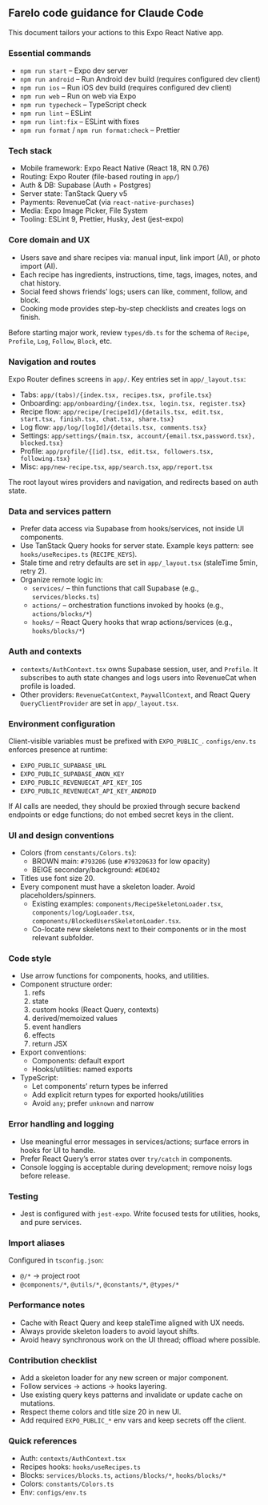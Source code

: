 ## Farelo code guidance for Claude Code

This document tailors your actions to this Expo React Native app.

### Essential commands

- `npm run start` – Expo dev server
- `npm run android` – Run Android dev build (requires configured dev client)
- `npm run ios` – Run iOS dev build (requires configured dev client)
- `npm run web` – Run on web via Expo
- `npm run typecheck` – TypeScript check
- `npm run lint` – ESLint
- `npm run lint:fix` – ESLint with fixes
- `npm run format` / `npm run format:check` – Prettier

### Tech stack

- Mobile framework: Expo React Native (React 18, RN 0.76)
- Routing: Expo Router (file-based routing in `app/`)
- Auth & DB: Supabase (Auth + Postgres)
- Server state: TanStack Query v5
- Payments: RevenueCat (via `react-native-purchases`)
- Media: Expo Image Picker, File System
- Tooling: ESLint 9, Prettier, Husky, Jest (jest-expo)

### Core domain and UX

- Users save and share recipes via: manual input, link import (AI), or photo import (AI).
- Each recipe has ingredients, instructions, time, tags, images, notes, and chat history.
- Social feed shows friends’ logs; users can like, comment, follow, and block.
- Cooking mode provides step-by-step checklists and creates logs on finish.

Before starting major work, review `types/db.ts` for the schema of `Recipe`, `Profile`, `Log`, `Follow`, `Block`, etc.

### Navigation and routes

Expo Router defines screens in `app/`. Key entries set in `app/_layout.tsx`:

- Tabs: `app/(tabs)/{index.tsx, recipes.tsx, profile.tsx}`
- Onboarding: `app/onboarding/{index.tsx, login.tsx, register.tsx}`
- Recipe flow: `app/recipe/[recipeId]/{details.tsx, edit.tsx, start.tsx, finish.tsx, chat.tsx, share.tsx}`
- Log flow: `app/log/[logId]/{details.tsx, comments.tsx}`
- Settings: `app/settings/{main.tsx, account/{email.tsx,password.tsx}, blocked.tsx}`
- Profile: `app/profile/{[id].tsx, edit.tsx, followers.tsx, following.tsx}`
- Misc: `app/new-recipe.tsx`, `app/search.tsx`, `app/report.tsx`

The root layout wires providers and navigation, and redirects based on auth state.

### Data and services pattern

- Prefer data access via Supabase from hooks/services, not inside UI components.
- Use TanStack Query hooks for server state. Example keys pattern: see `hooks/useRecipes.ts` (`RECIPE_KEYS`).
- Stale time and retry defaults are set in `app/_layout.tsx` (staleTime 5min, retry 2).
- Organize remote logic in:
  - `services/` – thin functions that call Supabase (e.g., `services/blocks.ts`)
  - `actions/` – orchestration functions invoked by hooks (e.g., `actions/blocks/*`)
  - `hooks/` – React Query hooks that wrap actions/services (e.g., `hooks/blocks/*`)

### Auth and contexts

- `contexts/AuthContext.tsx` owns Supabase session, user, and `Profile`. It subscribes to auth state changes and logs users into RevenueCat when profile is loaded.
- Other providers: `RevenueCatContext`, `PaywallContext`, and React Query `QueryClientProvider` are set in `app/_layout.tsx`.

### Environment configuration

Client-visible variables must be prefixed with `EXPO_PUBLIC_`. `configs/env.ts` enforces presence at runtime:

- `EXPO_PUBLIC_SUPABASE_URL`
- `EXPO_PUBLIC_SUPABASE_ANON_KEY`
- `EXPO_PUBLIC_REVENUECAT_API_KEY_IOS`
- `EXPO_PUBLIC_REVENUECAT_API_KEY_ANDROID`

If AI calls are needed, they should be proxied through secure backend endpoints or edge functions; do not embed secret keys in the client.

### UI and design conventions

- Colors (from `constants/Colors.ts`):
  - BROWN main: `#793206` (use `#79320633` for low opacity)
  - BEIGE secondary/background: `#EDE4D2`
- Titles use font size 20.
- Every component must have a skeleton loader. Avoid placeholders/spinners.
  - Existing examples: `components/RecipeSkeletonLoader.tsx`, `components/log/LogLoader.tsx`, `components/BlockedUsersSkeletonLoader.tsx`.
  - Co-locate new skeletons next to their components or in the most relevant subfolder.

### Code style

- Use arrow functions for components, hooks, and utilities.
- Component structure order:
  1. refs
  2. state
  3. custom hooks (React Query, contexts)
  4. derived/memoized values
  5. event handlers
  6. effects
  7. return JSX
- Export conventions:
  - Components: default export
  - Hooks/utilities: named exports
- TypeScript:
  - Let components’ return types be inferred
  - Add explicit return types for exported hooks/utilities
  - Avoid `any`; prefer `unknown` and narrow

### Error handling and logging

- Use meaningful error messages in services/actions; surface errors in hooks for UI to handle.
- Prefer React Query’s error states over `try/catch` in components.
- Console logging is acceptable during development; remove noisy logs before release.

### Testing

- Jest is configured with `jest-expo`. Write focused tests for utilities, hooks, and pure services.

### Import aliases

Configured in `tsconfig.json`:

- `@/*` → project root
- `@components/*`, `@utils/*`, `@constants/*`, `@types/*`

### Performance notes

- Cache with React Query and keep staleTime aligned with UX needs.
- Always provide skeleton loaders to avoid layout shifts.
- Avoid heavy synchronous work on the UI thread; offload where possible.

### Contribution checklist

- Add a skeleton loader for any new screen or major component.
- Follow services → actions → hooks layering.
- Use existing query keys patterns and invalidate or update cache on mutations.
- Respect theme colors and title size 20 in new UI.
- Add required `EXPO_PUBLIC_*` env vars and keep secrets off the client.

### Quick references

- Auth: `contexts/AuthContext.tsx`
- Recipes hooks: `hooks/useRecipes.ts`
- Blocks: `services/blocks.ts`, `actions/blocks/*`, `hooks/blocks/*`
- Colors: `constants/Colors.ts`
- Env: `configs/env.ts`


